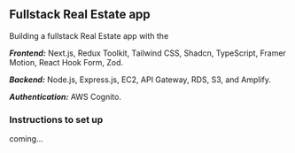 ## Fullstack Real Estate app

Building a fullstack Real Estate app with the

_**Frontend:**_ Next.js, Redux Toolkit, Tailwind CSS, Shadcn, TypeScript, Framer Motion, React Hook Form, Zod.

_**Backend:**_ Node.js, Express.js, EC2, API Gateway, RDS, S3, and Amplify.

_**Authentication:**_ AWS Cognito.

### Instructions to set up

coming...
